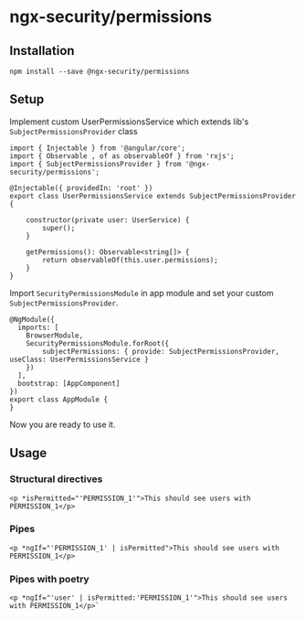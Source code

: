 # ngx-security/permissions

## Installation

```
npm install --save @ngx-security/permissions
```

## Setup

Implement custom UserPermissionsService which extends lib's `SubjectPermissionsProvider` class

```
import { Injectable } from '@angular/core';
import { Observable , of as observableOf } from 'rxjs';
import { SubjectPermissionsProvider } from '@ngx-security/permissions';

@Injectable({ providedIn: 'root' })
export class UserPermissionsService extends SubjectPermissionsProvider {

    constructor(private user: UserService) {
        super();
    }

    getPermissions(): Observable<string[]> {
        return observableOf(this.user.permissions);
    }
}
```

Import `SecurityPermissionsModule` in app module and set your custom `SubjectPermissionsProvider`.

```
@NgModule({
  imports: [
    BrowserModule,
    SecurityPermissionsModule.forRoot({
        subjectPermissions: { provide: SubjectPermissionsProvider, useClass: UserPermissionsService }
    })
  ],
  bootstrap: [AppComponent]
})
export class AppModule {
}
```

Now you are ready to use it.

## Usage

### Structural directives
```
<p *isPermitted="'PERMISSION_1'">This should see users with PERMISSION_1</p>
```

### Pipes
```
<p *ngIf="'PERMISSION_1' | isPermitted">This should see users with PERMISSION_1</p>
```

### Pipes with poetry
```
<p *ngIf="'user' | isPermitted:'PERMISSION_1'">This should see users with PERMISSION_1</p>`
```
